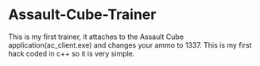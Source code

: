 # Assault-Cube-Trainer
This is my first trainer, it attaches to the Assault Cube application(ac_client.exe) and changes your ammo to 1337. This is my first hack coded in c++ so it is very simple.
